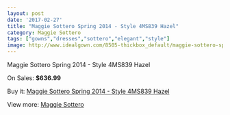 ```yaml
---
layout: post
date: '2017-02-27'
title: "Maggie Sottero Spring 2014 - Style 4MS839 Hazel"
category: Maggie Sottero
tags: ["gowns","dresses","sottero","elegant","style"]
image: http://www.idealgown.com/8505-thickbox_default/maggie-sottero-spring-2014-style-4ms839-hazel.jpg
---
```

Maggie Sottero Spring 2014 - Style 4MS839 Hazel

On Sales: **$636.99**
<a href="https://www.idealgown.com/en/maggie-sottero/3532-maggie-sottero-spring-2014-style-4ms839-hazel.html"><amp-img layout="responsive" width="600" height="600" src="//www.idealgown.com/8505-thickbox_default/maggie-sottero-spring-2014-style-4ms839-hazel.jpg" alt="Maggie Sottero Spring 2014 - Style 4MS839 Hazel 0" /></a>
<a href="https://www.idealgown.com/en/maggie-sottero/3532-maggie-sottero-spring-2014-style-4ms839-hazel.html"><amp-img layout="responsive" width="600" height="600" src="//www.idealgown.com/8507-thickbox_default/maggie-sottero-spring-2014-style-4ms839-hazel.jpg" alt="Maggie Sottero Spring 2014 - Style 4MS839 Hazel 1" /></a>
<a href="https://www.idealgown.com/en/maggie-sottero/3532-maggie-sottero-spring-2014-style-4ms839-hazel.html"><amp-img layout="responsive" width="600" height="600" src="//www.idealgown.com/8506-thickbox_default/maggie-sottero-spring-2014-style-4ms839-hazel.jpg" alt="Maggie Sottero Spring 2014 - Style 4MS839 Hazel 2" /></a>

Buy it: [Maggie Sottero Spring 2014 - Style 4MS839 Hazel](https://www.idealgown.com/en/maggie-sottero/3532-maggie-sottero-spring-2014-style-4ms839-hazel.html "Maggie Sottero Spring 2014 - Style 4MS839 Hazel")

View more: [Maggie Sottero](https://www.idealgown.com/en/45-maggie-sottero "Maggie Sottero")